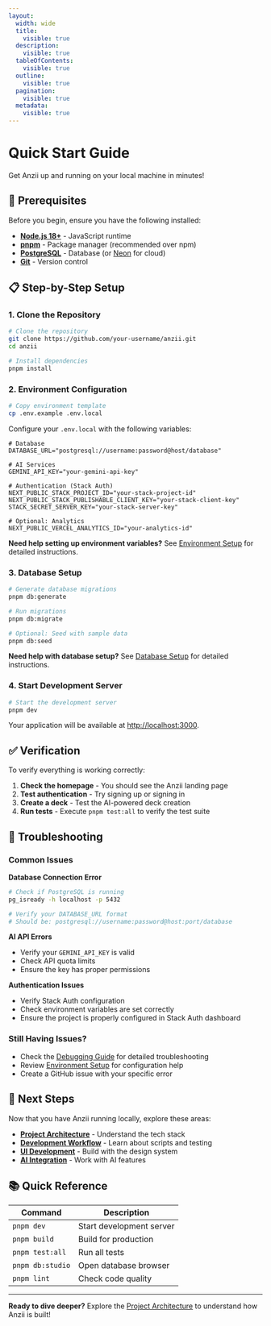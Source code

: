 ```yaml
---
layout:
  width: wide
  title:
    visible: true
  description:
    visible: true
  tableOfContents:
    visible: true
  outline:
    visible: true
  pagination:
    visible: true
  metadata:
    visible: true
---
```


# Quick Start Guide

Get Anzii up and running on your local machine in minutes!

## 🚀 Prerequisites

Before you begin, ensure you have the following installed:

* [**Node.js 18+**](https://nodejs.org/en/) - JavaScript runtime
* [**pnpm**](https://pnpm.io/installation) - Package manager (recommended over npm)
* [**PostgreSQL**](https://www.postgresql.org/download/) - Database (or [Neon](https://neon.tech/) for cloud)
* [**Git**](https://git-scm.com/) - Version control

## 📋 Step-by-Step Setup

### 1. Clone the Repository

```bash
# Clone the repository
git clone https://github.com/your-username/anzii.git
cd anzii

# Install dependencies
pnpm install
```

### 2. Environment Configuration

```bash
# Copy environment template
cp .env.example .env.local
```

Configure your `.env.local` with the following variables:

```env
# Database
DATABASE_URL="postgresql://username:password@host/database"

# AI Services
GEMINI_API_KEY="your-gemini-api-key"

# Authentication (Stack Auth)
NEXT_PUBLIC_STACK_PROJECT_ID="your-stack-project-id"
NEXT_PUBLIC_STACK_PUBLISHABLE_CLIENT_KEY="your-stack-client-key"
STACK_SECRET_SERVER_KEY="your-stack-server-key"

# Optional: Analytics
NEXT_PUBLIC_VERCEL_ANALYTICS_ID="your-analytics-id"
```

**Need help setting up environment variables?** See [Environment Setup](environment-setup.md) for detailed instructions.

### 3. Database Setup

```bash
# Generate database migrations
pnpm db:generate

# Run migrations
pnpm db:migrate

# Optional: Seed with sample data
pnpm db:seed
```

**Need help with database setup?** See [Database Setup](database-setup.md) for detailed instructions.

### 4. Start Development Server

```bash
# Start the development server
pnpm dev
```

Your application will be available at [http://localhost:3000](http://localhost:3000).

## ✅ Verification

To verify everything is working correctly:

1. **Check the homepage** - You should see the Anzii landing page
2. **Test authentication** - Try signing up or signing in
3. **Create a deck** - Test the AI-powered deck creation
4. **Run tests** - Execute `pnpm test:all` to verify the test suite

## 🐛 Troubleshooting

### Common Issues

**Database Connection Error**

```bash
# Check if PostgreSQL is running
pg_isready -h localhost -p 5432

# Verify your DATABASE_URL format
# Should be: postgresql://username:password@host:port/database
```

**AI API Errors**

* Verify your `GEMINI_API_KEY` is valid
* Check API quota limits
* Ensure the key has proper permissions

**Authentication Issues**

* Verify Stack Auth configuration
* Check environment variables are set correctly
* Ensure the project is properly configured in Stack Auth dashboard

### Still Having Issues?

* Check the [Debugging Guide](../deployment-and-support/debugging.md) for detailed troubleshooting
* Review [Environment Setup](environment-setup.md) for configuration help
* Create a GitHub issue with your specific error

## 🎯 Next Steps

Now that you have Anzii running locally, explore these areas:

* [**Project Architecture**](../architecture-and-development/architecture.md) - Understand the tech stack
* [**Development Workflow**](../architecture-and-development/development-workflow.md) - Learn about scripts and testing
* [**UI Development**](../architecture-and-development/ui-development.md) - Build with the design system
* [**AI Integration**](../advanced-features/ai-integration.md) - Work with AI features

## 📚 Quick Reference

| Command          | Description              |
| ---------------- | ------------------------ |
| `pnpm dev`       | Start development server |
| `pnpm build`     | Build for production     |
| `pnpm test:all`  | Run all tests            |
| `pnpm db:studio` | Open database browser    |
| `pnpm lint`      | Check code quality       |

***

**Ready to dive deeper?** Explore the [Project Architecture](../architecture-and-development/architecture.md) to understand how Anzii is built!
